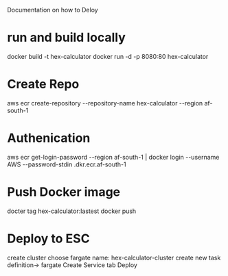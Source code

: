 Documentation on how to Deloy 

# run and build locally 
docker build -t hex-calculator 
docker run -d -p 8080:80 hex-calculator 

# Create Repo 
aws ecr create-repository --repository-name hex-calculator --region af-south-1

# Authenication 
aws ecr get-login-password --region af-south-1 | docker login --username AWS --password-stdin <enter account ID>.dkr.ecr.af-south-1

# Push Docker image 
docter tag hex-calculator:lastest <enter repository url>
docker push <enter repository url>

# Deploy to ESC
create cluster 
choose fargate 
name: hex-calculator-cluster 
    create new task definition-> fargate 
Create Service tab 
Deploy
